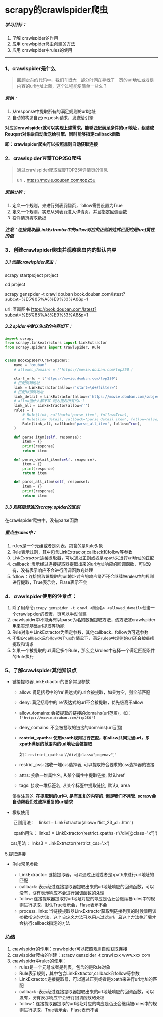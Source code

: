 # scrapy的crawlspider爬虫

##### 学习目标：

1. 了解 crawlspider的作用
2. 应用 crawlspider爬虫创建的方法
3. 应用 crawlspider中rules的使用 

------

### 1、crawlspider是什么

> 回顾之前的代码中，我们有很大一部分时间在寻找下一页的url地址或者是内容的url地址上面，这个过程能更简单一些么？

##### 思路：

1. 从response中提取所有的满足规则的url地址
2. 自动的构造自己requests请求，发送给引擎

对应的**crawlspider就可以实现上述需求，能够匹配满足条件的url地址，组装成Reuqest对象后自动发送给引擎，同时能够指定callback函数**

**即：crawlspider爬虫可以按照规则自动获取连接**

### 2、crawlspider豆瓣TOP250爬虫

> 通过crawlspider爬取豆瓣TOP250详情页的信息
>
> url：https://movie.douban.com/top250

##### 思路分析：

1. 定义一个规则，来进行列表页翻页，follow需要设置为True
2. 定义一个规则，实现从列表页进入详情页，并且指定回调函数
3. 在详情页提取数据

##### 注意：连接提取器LinkExtractor中的allow对应的正则表达式匹配的是href属性的值

### 3、创建crawlspider爬虫并观察爬虫内的默认内容

##### 3.1 创建crawlspider爬虫：

scrapy startproject project

cd project

scrapy genspider -t crawl douban book.douban.com/latest?subcat=%E5%85%A8%E9%83%A8&p=1

url: 豆瓣图书 https://book.douban.com/latest?subcat=%E5%85%A8%E9%83%A8&p=1

##### 3.2 spider中默认生成的内容如下：

```python
import scrapy
from scrapy.linkextractors import LinkExtractor
from scrapy.spiders import CrawlSpider, Rule


class BookSpider(CrawlSpider):
    name = 'douban'
    # allowed_domains = ['https://movie.douban.com/top250']

    start_urls = ['https://movie.douban.com/top250']
    # 匹配页码地址
    link = LinkExtractor(allow=r'start=\d+&filter=')
    # 匹配详情页地址
    link_detail = LinkExtractor(allow=r'https://movie.douban.com/subject/\d+/')
    # allow值什么都不写 则为提取所有的url
    link_all = LinkExtractor(allow=r'')
    rules = (
        # Rule(link, callback='parse_item', follow=True),
        # Rule(link_detail, callback='parse_detail_item', follow=False),
        Rule(link_all, callback='parse_all_item', follow=True),
    )

    def parse_item(self, response):
        item = {}
        print(response)
        return item

    def parse_detail_item(self, response):
        item = {}
        print(response)
        return item

    def parse_all_item(self, response):
        item = {}
        print(response)
        return item
```

##### 3.3 观察跟普通的scrapy.spider的区别

在crawlspider爬虫中，没有parse函数

##### 重点在rules中：

1. rules是一个元组或者是列表，包含的是Rule对象
2. Rule表示规则，其中包含LinkExtractor,callback和follow等参数
3. LinkExtractor:连接提取器，可以通过正则或者是xpath来进行url地址的匹配
4. callback :表示经过连接提取器提取出来的url地址响应的回调函数，可以没有，没有表示响应不会进行回调函数的处理
5. follow：连接提取器提取的url地址对应的响应是否还会继续被rules中的规则进行提取，True表示会，Flase表示不会

### 4、crawlspider使用的注意点：

1. 除了用命令`scrapy genspider -t crawl <爬虫名> <allowed_domail>`创建一个crawlspider的模板，页可以手动创建
2. crawlspider中不能再有以parse为名的数据提取方法，该方法被crawlspider用来实现基础url提取等功能
3. Rule对象中LinkExtractor为固定参数，其他callback、follow为可选参数
4. 不指定callback且follow为True的情况下，满足rules中规则的url还会被继续提取和请求
5. 如果一个被提取的url满足多个Rule，那么会从rules中选择一个满足匹配条件的Rule执行

### 5、了解crawlspider其他知识点

- 链接提取器LinkExtractor的更多常见参数

  - allow: 满足括号中的're'表达式的url会被提取，如果为空，则全部匹配

  - deny: 满足括号中的're'表达式的url不会被提取，优先级高于allow

  - allow_domains: 会被提取的链接的domains(url范围)，如：`['https://movie.douban.com/top250']`

  - deny_domains: 不会被提取的链接的domains(url范围)

  - **restrict_xpaths: 使用xpath规则进行匹配，和allow共同过滤url，即xpath满足的范围内的url地址会被提取**

    如：`restrict_xpaths='//div[@class="pagenav"]'`

  - restrict_css: 接收一堆css选择器, 可以提取符合要求的css选择器的链接

  - attrs: 接收一堆属性名, 从某个属性中提取链接, 默认href

  - tags: 接收一堆标签名, 从某个标签中提取链接, 默认a, area

  值得注意的, **在提取到的url中, 是有重复的内容的. 但是我们不用管. scrapy会自动帮我们过滤掉重复的url请求**

- 模拟使用

　　正则用法：　links1 = LinkExtractor(allow=r'list_23_\d+\.html')

　　xpath用法： links2 = LinkExtractor(restrict_xpaths=r'//div[@class="x"]')

　	css用法：  links3 = LinkExtractor(restrict_css='.x')

5.提取连接

- Rule常见参数

  - LinkExtractor: 链接提取器，可以通过正则或者是xpath来进行url地址的匹配
  - callback: 表示经过连接提取器提取出来的url地址响应的回调函数，可以没有，没有表示响应不会进行回调函数的处理
  - follow: 连接提取器提取的url地址对应的响应是否还会继续被rules中的规则进行提取，默认True表示会，Flase表示不会
  - process_links: 当链接提取器LinkExtractor获取到链接列表的时候调用该参数指定的方法，这个自定义方法可以用来过滤url，且这个方法执行后才会执行callback指定的方法

### 总结

1. crawlspider的作用：crawlspider可以按照规则自动获取连接
2. crawlspider爬虫的创建：scrapy genspider -t crawl xxx  www.xxx.com
3. crawlspider中rules的使用：
   + rules是一个元组或者是列表，包含的是Rule对象
   + Rule表示规则，其中包含LinkExtractor,callback和follow等参数
   + LinkExtractor:连接提取器，可以通过正则或者是xpath来进行url地址的匹配
   + callback :表示经过连接提取器提取出来的url地址响应的回调函数，可以没有，没有表示响应不会进行回调函数的处理
   + follow：连接提取器提取的url地址对应的响应是否还会继续被rules中的规则进行提取，True表示会，Flase表示不会

#### 